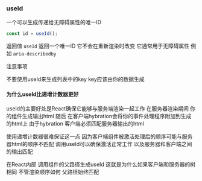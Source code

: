 ### useId

一个可以生成传递给无障碍属性的唯一ID

```jsx
const id = useId();
```

返回值
`useId` 返回一个唯一ID 它不会在重新渲染时改变 它通常用于无障碍属性 例如 `aria-describedby`

注意事项

不要使用useId来生成列表中的key key应该由你的数据生成

#### 为什么useId比递增计数器更好

useId的主要好处是React确保它能够与服务端渲染一起工作 在服务器渲染期间 你的组件生成输出html 随后 在客户端hybration会将你的事件处理程序附加到生成的html上 由于hybration 客户端必须匹配服务器输出的html

使用递增计数器很难保证这一点 因为客户端组件被激活处理后的顺序可能与服务器html的顺序不匹配 调用useId可以确保激活正常工作 以及服务器和客户端之间的输出匹配

在React内部 调用组件的父路径生成useId 这就是为什么如果客户端和服务器的树相同 不管渲染顺序如何 父路径始终匹配

